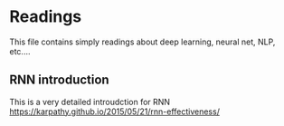 # Readings
This file contains simply readings about deep learning, neural net, NLP, etc....

## RNN introduction
This is a very detailed introudction for RNN
https://karpathy.github.io/2015/05/21/rnn-effectiveness/
